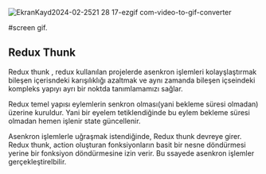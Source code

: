 
![EkranKayd2024-02-2521 28 17-ezgif com-video-to-gif-converter](https://github.com/1989zlm/Redux-Thunk/assets/146070651/26b3efc1-f778-4560-8d15-5ea553fc7e74)

#screen gif.



## Redux Thunk

Redux thunk , redux kullanılan projelerde asenkron işlemleri kolayşlaştırmak bileşen içerisndeki karışılıklığı azaltmak ve aynı zamanda bileşen içseindeki kompleks yapıyı ayrı bir noktda tanımlamamızı sağlar.

Redux temel yapısı eylemlerin senkron olması(yani bekleme süresi olmadan) üzerine kuruldur. Yani bir eyelem tetiklendiğinde bu eylem bekleme süresi olmadan hemen işlenir state güncellenir.

Asenkron işlemlerle uğraşmak istendiğinde, Redux thunk devreye girer. Redux thunk, action oluşturan fonksiyonların basit bir nesne döndürmesi yerine bir fonksiyon döndürmesine izin verir. Bu ssayede asenkron işlemler gerçekleştirelbilir.

